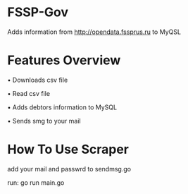 # FSSP-Gov
Adds information from http://opendata.fssprus.ru to MyQSL

# Features Overview
•	Downloads csv file

•	Read csv file

•	Adds debtors information to MySQL

•	Sends smg to your mail

# How To Use Scraper
add your mail and passwrd to sendmsg.go

run: go run main.go

